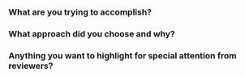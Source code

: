 ### What are you trying to accomplish?

<!-- Provide a description of the changes, including any screenshots, videos, or graphs if applicable. Link to any related issues or projects here. -->

### What approach did you choose and why?

<!-- This section is a place for you to describe your thought process in making these changes. List any tradeoffs you made to take on or pay down tech debt. Identify any work you did to mitigate risk. Describe any alternative approaches you considered and why you discarded them. -->

### Anything you want to highlight for special attention from reviewers?

<!-- This is your chance to identify remaining risks and confess any uncertainties you may have about the correctness of the changes. Highlight anything on which you would like a second (or third) opinion. -->